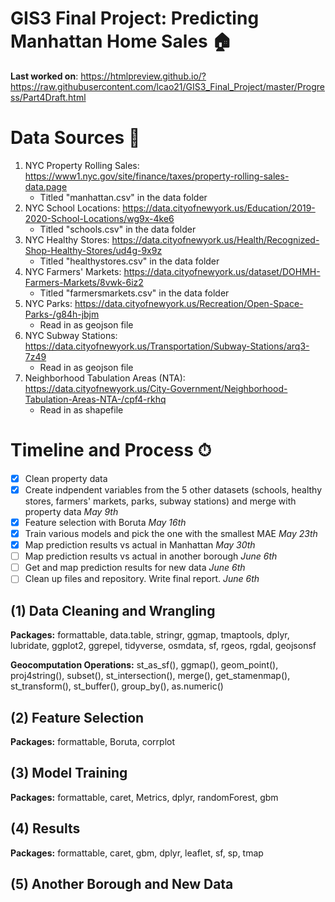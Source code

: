# GIS3 Final Project: Predicting Manhattan Home Sales 🏠

**Last worked on**: https://htmlpreview.github.io/?https://raw.githubusercontent.com/lcao21/GIS3_Final_Project/master/Progress/Part4Draft.html

# **Data Sources** 📑
1) NYC Property Rolling Sales: https://www1.nyc.gov/site/finance/taxes/property-rolling-sales-data.page 
    * Titled "manhattan.csv" in the data folder
2) NYC School Locations: https://data.cityofnewyork.us/Education/2019-2020-School-Locations/wg9x-4ke6
    * Titled "schools.csv" in the data folder
3) NYC Healthy Stores: https://data.cityofnewyork.us/Health/Recognized-Shop-Healthy-Stores/ud4g-9x9z
    * Titled "healthystores.csv" in the data folder
4) NYC Farmers' Markets: https://data.cityofnewyork.us/dataset/DOHMH-Farmers-Markets/8vwk-6iz2
    * Titled "farmersmarkets.csv" in the data folder
5) NYC Parks: https://data.cityofnewyork.us/Recreation/Open-Space-Parks-/g84h-jbjm
    * Read in as geojson file
6) NYC Subway Stations: https://data.cityofnewyork.us/Transportation/Subway-Stations/arq3-7z49
    * Read in as geojson file
7) Neighborhood Tabulation Areas (NTA): https://data.cityofnewyork.us/City-Government/Neighborhood-Tabulation-Areas-NTA-/cpf4-rkhq
    * Read in as shapefile

# **Timeline and Process** ⏱
- [X] Clean property data
- [X] Create indpendent variables from the 5 other datasets (schools, healthy stores, farmers' markets, parks, subway stations) and merge with property data *May 9th*
- [X] Feature selection with Boruta *May 16th*
- [X] Train various models and pick the one with the smallest MAE *May 23th*
- [X] Map prediction results vs actual in Manhattan *May 30th*
- [ ] Map prediction results vs actual in another borough *June 6th*
- [ ] Get and map prediction results for new data *June 6th*
- [ ] Clean up files and repository. Write final report. *June 6th*

## **(1) Data Cleaning and Wrangling**
**Packages:** formattable, data.table, stringr, ggmap, tmaptools, dplyr, lubridate, ggplot2, ggrepel, tidyverse, osmdata, sf, rgeos, rgdal, geojsonsf

**Geocomputation Operations:** st_as_sf(), ggmap(), geom_point(), proj4string(), subset(), st_intersection(), merge(), get_stamenmap(), st_transform(), st_buffer(), group_by(), as.numeric()

## **(2) Feature Selection**
**Packages:** formattable, Boruta, corrplot

## **(3) Model Training**
**Packages:** formattable, caret, Metrics, dplyr, randomForest, gbm

## **(4) Results** 
**Packages:** formattable, caret, gbm, dplyr, leaflet, sf, sp, tmap

## **(5) Another Borough and New Data** 


